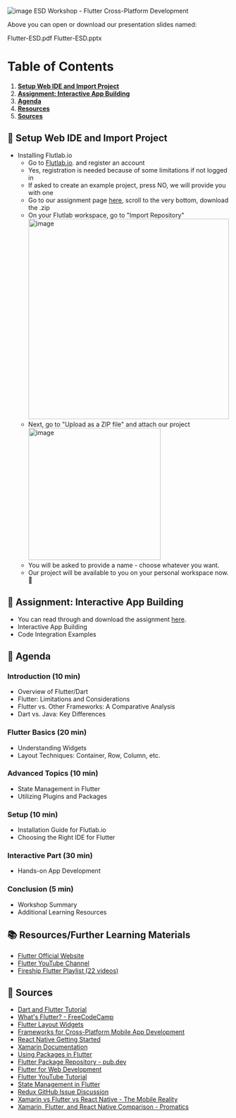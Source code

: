 ![image](https://github.com/sebivenlo/ESD-2023-Flutter/assets/60880419/614dc03b-0658-4ac2-9e86-b52d4e083e72)
ESD Workshop - Flutter Cross-Platform Development

Above you can open or download our presentation slides named:

Flutter-ESD.pdf
Flutter-ESD.pptx

# Table of Contents

1. **[Setup Web IDE and Import Project](#setup)**
2. **[Assignment: Interactive App Building](#assignment)**
3. **[Agenda](#agenda)**
4. **[Resources](#resources)**
5. **[Sources](#sources)**

<a name="setup"></a>
## 🚀 Setup Web IDE and Import Project
- Installing Flutlab.io
  - Go to [Flutlab.io](https://flutlab.io/). and register an account
  - Yes, registration is needed because of some limitations if not logged in
  - If asked to create an example project, press NO, we will provide you with one
  - Go to our assignment page [here](https://github.com/sebivenlo/ESD-2023-Flutter/releases/tag/assignment), scroll to the very bottom, download the .zip
  - On your Flutlab workspace, go to "Import Repository" <br> <img width="455" alt="image" src="https://github.com/sebivenlo/ESD-2023-Flutter/assets/60880419/925aacda-786e-427c-9825-f68d5a1d7652">
  - Next, go to "Upload as a ZIP file" and attach our project <br> <img width="300" alt="image" src="https://github.com/sebivenlo/ESD-2023-Flutter/assets/60880419/50a0e22b-d29d-4b2e-9b74-491c1a9b5209">
  - You will be asked to provide a name - choose whatever you want.
  - Our project will be available to you on your personal workspace now. 🥳


<a name="assignment"></a>
## 📱 Assignment: Interactive App Building
- You can read through and download the assignment [here](https://github.com/sebivenlo/ESD-2023-Flutter/releases/tag/assignment).
- Interactive App Building
- Code Integration Examples

<a name="agenda"></a>
## 📝 Agenda
### Introduction (10 min)
- Overview of Flutter/Dart
- Flutter: Limitations and Considerations
- Flutter vs. Other Frameworks: A Comparative Analysis
- Dart vs. Java: Key Differences

### Flutter Basics (20 min)
- Understanding Widgets
- Layout Techniques: Container, Row, Column, etc.

### Advanced Topics (10 min)
- State Management in Flutter
- Utilizing Plugins and Packages

### Setup (10 min)
- Installation Guide for Flutlab.io
- Choosing the Right IDE for Flutter

### Interactive Part (30 min)
- Hands-on App Development

### Conclusion (5 min)
- Workshop Summary
- Additional Learning Resources

<a name="resources"></a>
## 📚 Resources/Further Learning Materials
- [Flutter Official Website](https://flutter.dev/)
- [Flutter YouTube Channel](https://www.youtube.com/@flutterdev/videos)
- [Fireship Flutter Playlist (22 videos)](https://www.youtube.com/watch?v=hwBUU9CP4qI&list=PL0vfts4VzfNiQYtnn1TZ6U0Ec_vjCN9VY)

<a name="sources"></a>
## 🤝 Sources
- [Dart and Flutter Tutorial](https://marketsplash.com/tutorials/dart/dart-flutter/)
- [What's Flutter? - FreeCodeCamp](https://www.freecodecamp.org/news/https-medium-com-rahman-sameeha-whats-flutter)
- [Flutter Layout Widgets](https://docs.flutter.dev/ui/widgets/layout)
- [Frameworks for Cross-Platform Mobile App Development](https://www.apptunix.com/blog/frameworks-cross-platform-mobile-app-development/)
- [React Native Getting Started](https://reactnative.dev/docs/getting-started)
- [Xamarin Documentation](https://learn.microsoft.com/en-us/xamarin/)
- [Using Packages in Flutter](https://docs.flutter.dev/packages-and-plugins/using-packages)
- [Flutter Package Repository - pub.dev](https://pub.dev/)
- [Flutter for Web Development](https://www.miquido.com/blog/flutter-for-web-development/)
- [Flutter YouTube Tutorial](https://www.youtube.com/watch?v=3tm-R7ymwhc)
- [State Management in Flutter](https://docs.flutter.dev/data-and-backend/state-mgmt/intro)
- [Redux GitHub Issue Discussion](https://github.com/reduxjs/redux/issues/1287#issuecomment-175351978)
- [Xamarin vs Flutter vs React Native - The Mobile Reality](https://themobilereality.com/blog/xamarin-vs-flutter-vs-react-native)
- [Xamarin, Flutter, and React Native Comparison - Promatics](https://promatics.medium.com/heres-who-would-win-if-xamarin-flutter-and-react-native-fight-out-in-2021-8fa6e22fdfbb)





